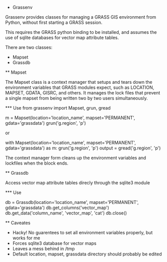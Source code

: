 * Grassenv

Grassenv provides classes for managing a GRASS GIS environment from Python,
without first starting a GRASS session.

This requires the GRASS python binding to be installed, and assumes the use of
sqlite databases for vector map attribute tables.

There are two classes:

* Mapset
* Grassdb

** Mapset

The Mapset class is a context manager that setups and tears down the
environment variables that GRASS modules expect, such as LOCATION, MAPSET,
GDATA, GISRC, and others.  It manages the lock files that prevent a single
mapset from being written two by two users simultaneously.

*** Use
from grassenv import Mapset, grun, gread

m = Mapset(location='location_name', mapset='PERMANENT', gdata='grassdata')
grun('g.region', 'p')

or

with Mapset(location='location_name', mapset='PERMANENT', gdata='grassdata') as
m:
    grun('g.region', 'p')
    output = gread('g.region', 'p')

The context manager form cleans up the environment variables and lockfiles when
the block ends.

** Grassdb

Access vector map attribute tables direcly through the sqlite3 module

*** Use

db = Grassdb(location='location_name', mapset='PERMANENT', gdata='grassdata')
db.get_columns('vector_map')
db.get_data('column_name', 'vector_map', 'cat')
db.close()

** Caveates

* Hacky! No guarentees to set all environment variables properly, but works for
  me
* Forces sqlite3 database for vector maps
* Leaves a mess behind in /tmp
* Default location, mapset, grassdata directory should probably be edited
